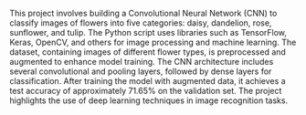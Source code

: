 This project involves building a Convolutional Neural Network (CNN) to classify images of flowers into five categories: daisy, dandelion, rose, sunflower, and tulip. The Python script uses libraries such as TensorFlow, Keras, OpenCV, and others for image processing and machine learning. The dataset, containing images of different flower types, is preprocessed and augmented to enhance model training. The CNN architecture includes several convolutional and pooling layers, followed by dense layers for classification. After training the model with augmented data, it achieves a test accuracy of approximately 71.65% on the validation set. The project highlights the use of deep learning techniques in image recognition tasks.
